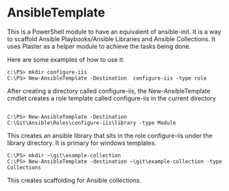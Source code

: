 # AnsibleTemplate
This is a PowerShell module to have an equivalent of ansible-init. It is a way to scaffold Ansible Playbooks/Ansible Libraries and Ansible Collections. It uses Plaster as a helper module to achieve the tasks being done.

Here are some examples of how to use it:
```
c:\PS> mkdir configure-iis
C:\PS> New-AnsibleTemplate -Destination  configure-iis -type role
```
After creating a directory called configure-iis, the New-AnsibleTemplate cmdlet  creates a role template called configure-iis in the current directory 

```

C:\PS> New-AnsibleTemplate -Destination C:\Git\Ansible\Roles\configure-iis\library -type Module

```
This creates an ansible library  that sits in the role configure-iis under the library directory. It is primary for windows templates.


```
C:\PS> mkdir ~\git\example-collection
C:\PS> New-AnsibleTemplate -destination ~\git\example-collection -type Collections
```
This creates scaffolding for Ansible collections.